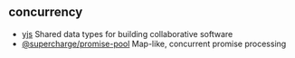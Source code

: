 ## concurrency

- [yjs](https://github.com/yjs/yjs) Shared data types for building collaborative software
- [@supercharge/promise-pool](https://github.com/supercharge/promise-pool) Map-like, concurrent promise processing